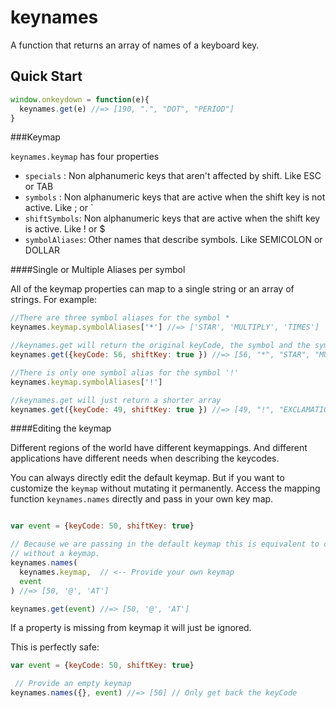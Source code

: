 # keynames
A function that returns an array of names of a keyboard key.


Quick Start
-----------

```js
window.onkeydown = function(e){
  keynames.get(e) //=> [190, ".", "DOT", "PERIOD"]
}
```

###Keymap


`keynames.keymap` has four properties

- `specials` : Non alphanumeric keys that aren't affected by shift.  Like ESC or TAB
- `symbols` : Non alphanumeric keys that are active when the shift key is not active. Like ; or `
- `shiftSymbols`: Non alphanumeric keys that are active when the shift key is active. Like ! or $
- `symbolAliases`: Other names that describe symbols.  Like SEMICOLON or DOLLAR


####Single or Multiple Aliases per symbol

All of the keymap properties can map to a single string or an array of strings.  For example:

```js
//There are three symbol aliases for the symbol *
keynames.keymap.symbolAliases['*'] //=> ['STAR', 'MULTIPLY', 'TIMES']

//keynames.get will return the original keyCode, the symbol and the symbol aliases
keynames.get({keyCode: 56, shiftKey: true }) //=> [56, "*", "STAR", "MULTIPLY", "TIMES"]

```

```js
//There is only one symbol alias for the symbol '!'
keynames.keymap.symbolAliases['!'] 

//keynames.get will just return a shorter array
keynames.get({keyCode: 49, shiftKey: true }) //=> [49, "!", "EXCLAMATION"]

```

####Editing the keymap

Different regions of the world have different keymappings.  And different applications have different needs when describing
the keycodes.  

You can always directly edit the default keymap.  But if you want to customize the `keymap` without mutating it permanently. 
Access the mapping function `keynames.names` directly and pass in your own key map.

```js

var event = {keyCode: 50, shiftKey: true}

// Because we are passing in the default keymap this is equivalent to calling keynames.get
// without a keymap.
keynames.names(
  keynames.keymap,  // <-- Provide your own keymap
  event
) //=> [50, '@', 'AT']

keynames.get(event) //=> [50, '@', 'AT']

```
If a property is missing from keymap it will just be ignored.

This is perfectly safe:

```js
var event = {keyCode: 50, shiftKey: true}

 // Provide an empty keymap
keynames.names({}, event) //=> [50] // Only get back the keyCode

```


